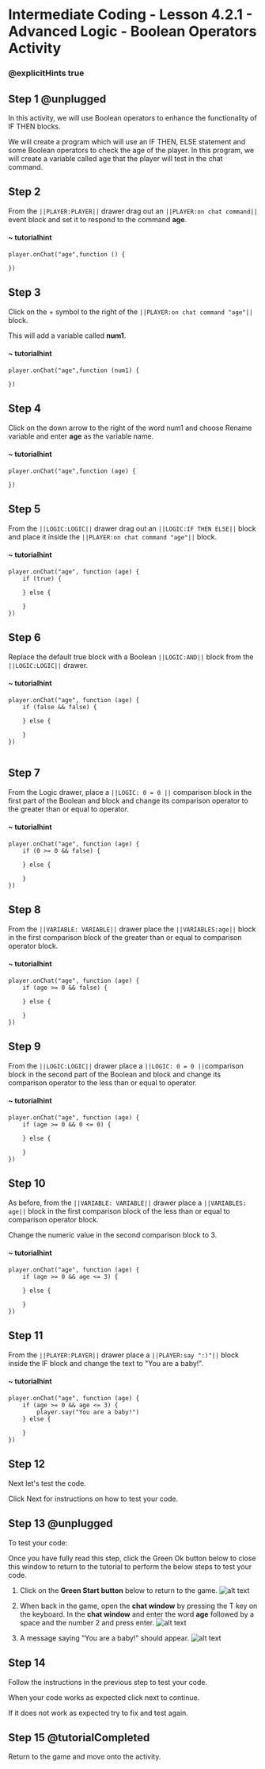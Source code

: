 # Intermediate Coding - Lesson 4.2.1 - Advanced Logic - Boolean Operators Activity

### @explicitHints true

## Step 1 @unplugged
In this activity, we will use Boolean operators to enhance the functionality of IF THEN blocks.

We will create a program which will use an IF THEN, ELSE statement and some Boolean operators to check the age of the player. 
In this program, we will create a variable called age that the player will test in the chat command. 



## Step 2
From the ``||PLAYER:PLAYER||`` drawer drag out an ``||PLAYER:on chat command||`` event block and set it to respond to the command **age**.
#### ~ tutorialhint
```blocks
player.onChat("age",function () {
 
})

```
## Step 3
Click on the + symbol to the right of the ``||PLAYER:on chat command "age"||`` block.

This will add a variable called **num1**.
#### ~ tutorialhint
```blocks 
player.onChat("age",function (num1) {
	
})

```

## Step 4
Click on the down arrow to the right of the word num1 and choose Rename variable and enter **age** as the variable name.
#### ~ tutorialhint
```blocks 
player.onChat("age",function (age) {
	
})

```
## Step 5
From the ``||LOGIC:LOGIC||`` drawer drag out an ``||LOGIC:IF THEN ELSE||`` block and place it inside the ``||PLAYER:on chat command "age"||`` block.
#### ~ tutorialhint
```blocks 
player.onChat("age", function (age) {
    if (true) {
    	
    } else {
    	
    }
})

```

## Step 6
Replace the default true block with a Boolean ``||LOGIC:AND||`` block from the ``||LOGIC:LOGIC||`` drawer.
#### ~ tutorialhint
```blocks 
player.onChat("age", function (age) {
    if (false && false) {
    	
    } else {
    	
    }
})


```

## Step 7
From the Logic drawer, place a ``||LOGIC: 0 = 0 ||`` comparison block in the first part of the Boolean and block and change its comparison operator to the greater than or equal to operator.
#### ~ tutorialhint
```blocks 
player.onChat("age", function (age) {
    if (0 >= 0 && false) {
    	
    } else {
    	
    }
})
```

## Step 8
From the ``||VARIABLE: VARIABLE||`` drawer place the ``||VARIABLES:age||`` block in the first comparison block of the greater than or equal to comparison operator block.


#### ~ tutorialhint
```blocks 
player.onChat("age", function (age) {
    if (age >= 0 && false) {
    	
    } else {
    	
    }
})
```
## Step 9
From the ``||LOGIC:LOGIC||`` drawer place a ``||LOGIC: 0 = 0 ||``comparison block in the second part of the Boolean and block and change its comparison operator to the less than or equal to operator.

#### ~ tutorialhint
```blocks 
player.onChat("age", function (age) {
    if (age >= 0 && 0 <= 0) {
    	
    } else {
    	
    }
})
```

## Step 10
As before, from the ``||VARIABLE: VARIABLE||`` drawer place a ``||VARIABLES: age||`` block in the first comparison block of the less than or equal to comparison operator block.

Change the numeric value in the second comparison block to 3.
#### ~ tutorialhint
```blocks 
player.onChat("age", function (age) {
    if (age >= 0 && age <= 3) {
    	
    } else {
    	
    }
})
```

## Step 11
From the ``||PLAYER:PLAYER||`` drawer place a ``||PLAYER:say ":)"||`` block inside the IF block and change the text to "You are a baby!".

#### ~ tutorialhint
```blocks 
player.onChat("age", function (age) {
    if (age >= 0 && age <= 3) {
        player.say("You are a baby!")
    } else {
    	
    }
})
```
## Step 12
Next let's test the code.

Click Next for instructions on how to test your code.

## Step 13 @unplugged
To test your code:

Once you have fully read this step, click the Green Ok button below to close this window to return to the tutorial to perform the below steps to test your code.

1. Click on the **Green Start button** below to return to the game.
![alt text](https://intermediatev3.codingcredentials.com/Lesson2/2.1.1/images/2.jpg?raw=true "Start")


2. When back in the game, open the **chat window** by pressing the T key on the keyboard. In the **chat window** and enter the word **age** followed by a space and the number 2 and press enter.
![alt text](https://intermediatev3.codingcredentials.com/Lesson4/4.2.1/images/1.jpg?raw=true "Test")

3. A message saying "You are a baby!" should appear.
![alt text](https://intermediatev3.codingcredentials.com/Lesson4/4.2.1/images/2.jpg?raw=true "Test")


## Step 14
Follow the instructions in the previous step to test your code.

When your code works as expected click next to continue.

If it does not work as expected try to fix and test again.

## Step 15 @tutorialCompleted
Return to the game and move onto the activity.

